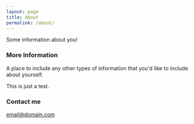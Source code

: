```yaml
---
layout: page
title: About
permalink: /about/
---
```


Some information about you!

### More Information

A place to include any other types of information that you'd like to include about yourself.

This is just a test.

### Contact me

[email@domain.com](mailto:email@domain.com)
